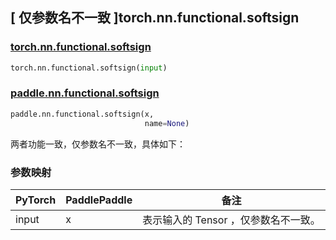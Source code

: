## [ 仅参数名不一致 ]torch.nn.functional.softsign

### [torch.nn.functional.softsign](https://pytorch.org/docs/stable/generated/torch.nn.functional.softsign.html?highlight=softsign#torch.nn.functional.softsign)

```python
torch.nn.functional.softsign(input)
```

### [paddle.nn.functional.softsign](https://www.paddlepaddle.org.cn/documentation/docs/zh/develop/api/paddle/nn/functional/softsign_cn.html)

```python
paddle.nn.functional.softsign(x,
                              name=None)
```

两者功能一致，仅参数名不一致，具体如下：
### 参数映射

| PyTorch       | PaddlePaddle | 备注                                                   |
| ------------- | ------------ | ------------------------------------------------------ |
| input           | x           | 表示输入的 Tensor ，仅参数名不一致。               |
